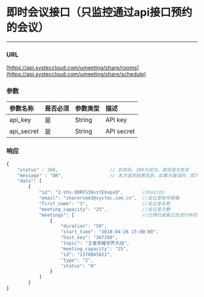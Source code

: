 # 即时会议接口（只监控通过api接口预约的会议）

---

### URL

[https://api.systeccloud.com/umeeting/share/rooms](https://api.systeccloud.com/umeeting/share/schedule)

### 参数

| 参数名称 | 是否必须 | 参数类型 | 描述 |
| :--- | :--- | :--- | :--- |
| api\_key | 是 | String | API key |
| api\_secret | 是 | String | API secret |

### 响应

```js
{
    "status" : 200,                   // 状态码，200为成功，其他值为失败
    "message" : "OK",                 // 本次请求结果信息，如果为错误时，即为详细的错误信息
    "data": [
        {
            "id": "2-Vhs-ODRFS3AvstEXupxQ",       //hostId
            "email": "shareroom3@systec.com.cn",  //会议室账号邮箱
            "first_name": "3",                    //会议室名称
            "meeting_capacity": "25",             //会议室方数
            "meetings": [                         //已预约或者正在进行中的会议
                {
                    "duration": "50",
                    "start_time": "2018-04-26 15:00:00",
                    "host_key": "367260",
                    "topic": "王者荣耀世界大战",
                    "meeting_capacity": "25",
                    "id": "1370845021",
                    "type": "2",
                    "status": "0"
                }
            ]
        }
}
```



